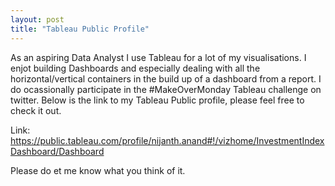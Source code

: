 ```yaml
---
layout: post
title: "Tableau Public Profile"
---
```

As an aspiring Data Analyst I use Tableau for a lot of my visualisations. I enjot building Dashboards and especially dealing with all the horizontal/vertical containers in the build up of a dashboard from a report. I do ocassionally participate in the #MakeOverMonday Tableau challenge on twitter. Below is the link to my Tableau Public profile, please feel free to check it out.

Link: https://public.tableau.com/profile/nijanth.anand#!/vizhome/InvestmentIndexDashboard/Dashboard 

Please do et me know what you think of it. 
